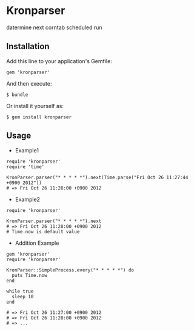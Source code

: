 Kronparser
======================

datermine next corntab scheduled run

Installation
------------

Add this line to your application's Gemfile:

    gem 'kronparser'

And then execute:

    $ bundle

Or install it yourself as:

    $ gem install kronparser

Usage
-----
 * Example1
```
require 'kronparser'
require 'time'

KronParser.parser("* * * * *").next(Time.parse("Fri Oct 26 11:27:44 +0900 2012"))
# => Fri Oct 26 11:28:00 +0900 2012
```

 * Example2
```
require 'kronparser'

KronParser.parser("* * * * *").next
# => Fri Oct 26 11:28:00 +0900 2012
# Time.now is default value
```

 * Addition Example
```
gem 'kronparser'
require 'kronparser'

KronParser::SimpleProcess.every("* * * * *") do
  puts Time.now
end

while true
  sleep 10
end

# => Fri Oct 26 11:27:00 +0900 2012 
# => Fri Oct 26 11:28:00 +0900 2012
# => ...
```

